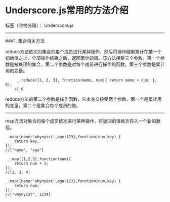 # Underscore.js常用的方法介绍

标签（空格分隔）： Underscore.js

---
###1. 集合相关方法

reduce方法依次对集合的每个成员进行某种操作，然后将操作结果累计在某一个初始值之上，全部操作结束之后，返回累计的值。该方法接受三个参数。第一个参数是被处理的集合，第二个参数是对每个成员进行操作的函数，第三个参数是累计用的变量。
```
     _.reduce([1, 2, 3], function(memo, num){ return memo + num; }, 0);
    // 6
```
reduce方法的第二个参数是操作函数，它本身又接受两个参数，第一个是累计用的变量，第二个是集合每个成员的值。

----------
 
 map方法对集合的每个成员依次进行某种操作，将返回的值依次存入一个新的数组。
 
```
_.map({name:'whynyist',age:123},function(num,key) {
	return key;
});
//["name", "age"]

 _.map([1,2,3],function(num){
	return num + 1;
});
//[2, 3, 4]

_.map({name:'whynyist',age:123},function(num,key) {
	return num;
});		
//["whynyist", 1234]
```

